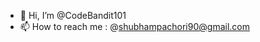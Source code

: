- 👋 Hi, I’m @CodeBandit101
- 📫 How to reach me : @shubhampachori90@gmail.com

<!---
CodeBandit101/CodeBandit101 is a ✨ special ✨ repository because its `README.md` (this file) appears on your GitHub profile.
You can click the Preview link to take a look at your changes.
--->
